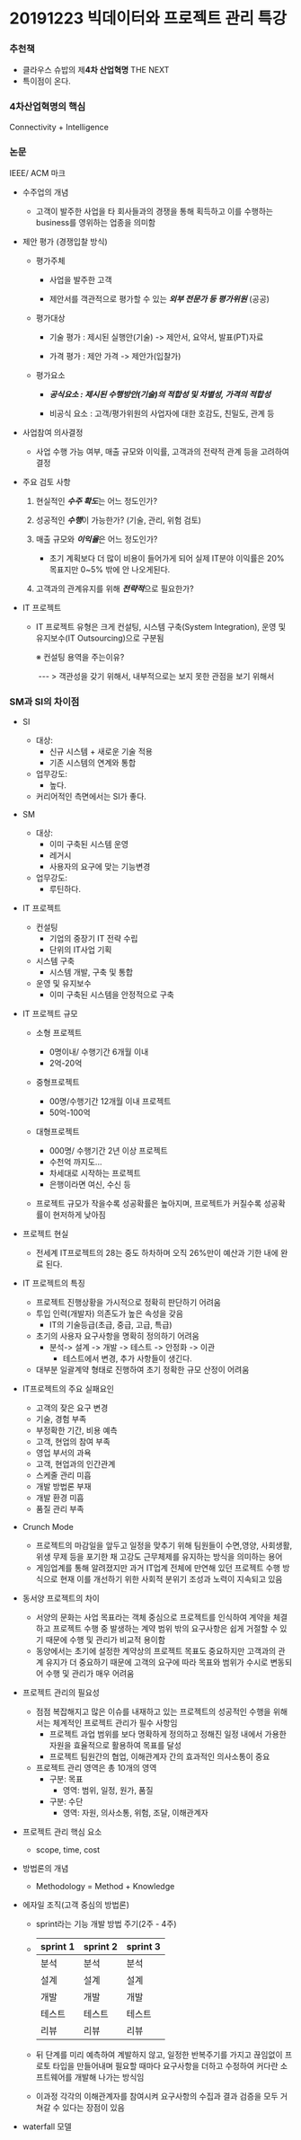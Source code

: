 # 20191223 빅데이터와 프로젝트 관리 특강



### 추천책

- 클라우스 슈밥의 제**4차 산업혁명** THE NEXT
- 특이점이 온다.



### 4차산업혁명의 핵심

Connectivity + Intelligence



### 논문

IEEE/ ACM 마크

- 수주업의 개념

  - 고객이 발주한 사업을 타 회사들과의 경쟁을 통해 획득하고 이를 수행하는 business를 영위하는 업종을 의미함

  

- 제안 평가 (경쟁입찰 방식)

  

  - 평가주체

    - 사업을 발주한 고객

    - 제안서를 객관적으로 평가할 수 있는 ***외부 전문가 등 평가위원*** (공공)

      

  - 평가대상

    - 기술 평가 : 제시된 실행안(기술) -> 제안서, 요약서, 발표(PT)자료

    - 가격 평가 : 제안 가격 -> 제안가(입찰가)

      

  - 평가요소

    - ***공식요소 : 제시된 수행방안(기술)의 적합성 및 차별성, 가격의 적합성***

    - 비공식 요소 : 고객/평가위원의 사업자에 대한 호감도, 친밀도, 관계 등

      

- 사업참여 의사결정

  - 사업 수행 가능 여부, 매출 규모와 이익률, 고객과의 전략적 관계 등을 고려하여 결정

    

- 주요 검토 사항

  1. 현실적인 ***수주 확도***는 어느 정도인가?

  2. 성공적인 ***수행***이 가능한가? (기술, 관리, 위험 검토)

  3. 매출 규모와 ***이익율***은 어느 정도인가?

     - 초기 계획보다 더 많이 비용이 들어가게 되어 실제 IT분야 이익률은 20% 목표지만 0~5% 밖에 안 나오게된다.

  4. 고객과의 관계유지를 위해 ***전략적***으로 필요한가?

     

- IT 프로젝트

  - IT 프로젝트 유형은 크게 컨설팅, 시스템 구축(System Integration), 운영 및 유지보수(IT Outsourcing)으로 구분됨

    

    ※ 컨설팅 용역을 주는이유?

    ​	--- > 객관성을 갖기 위해서, 내부적으로는 보지 못한 관점을 보기 위해서

### SM과 SI의 차이점

- SI
  - 대상: 
    - 신규 시스템 + 새로운 기술 적용
    - 기존 시스템의 연계와 통합
  - 업무강도:
    - 높다.
  - 커리어적인 측면에서는 SI가 좋다.
- SM
  - 대상: 
    - 이미 구축된 시스템 운영
    - 레거시
    - 사용자의 요구에 맞는 기능변경
  - 업무강도:
    - 루틴하다.



- IT 프로젝트
  - 컨설팅
    - 기업의 중장기 IT 전략 수립
    - 단위의 IT사업 기획
  - 시스템 구축
    - 시스템 개발, 구축 및 통합
  - 운영 및 유지보수
    - 이미 구축된 시스템을 안정적으로 구축



- IT 프로젝트 규모

  - 소형 프로젝트

    - 0명이내/ 수행기간 6개월 이내
    - 2억-20억

  - 중형프로젝트

    - 00명/수행기간 12개월 이내 프로젝트
    - 50억-100억

  - 대형프로젝트

    - 000명/ 수행기간 2년 이상 프로젝트
    - 수천억 까지도...
    - 차세대로 시작하는 프로젝트
    - 은행이라면 여신, 수신 등

  - 프로젝트 규모가 작을수록 성공확률은 높아지며, 프로젝트가 커질수록 성공확률이 현저하게 낮아짐

    

- 프로젝트 현실

  - 전세계 IT프로젝트의 28는 중도 하차하며 오직 26%만이 예산과 기한 내에 완료 된다.

  

- IT 프로젝트의 특징

  - 프로젝트 진행상황을 가시적으로 정확히 판단하기 어려움
  - 투입 인력(개발자) 의존도가 높은 속성을 갖음
    - IT의 기술등급(초급, 중급, 고급, 특급)
  - 초기의 사용자 요구사항을 명확히 정의하기 어려움
    - 분석-> 설계 -> 개발 -> 테스트 -> 안정화 -> 이관
      - 테스트에서 변경, 추가 사항들이 생긴다.
  - 대부분 일괄계약 형태로 진행하여 초기 정확한 규모 산정이 어려움

  

- IT프로젝트의 주요 실패요인
  - 고객의 잦은 요구 변경
  - 기술, 경험 부족
  - 부정확한 기간, 비용 예측
  - 고객, 현업의 참여 부족
  - 영업 부서의 과욕
  - 고객, 현업과의 인간관계
  - 스케줄 관리 미흡
  - 개발 방법론 부재
  - 개발 환경 미흡
  - 품질 관리 부족



- Crunch Mode 
  - 프로젝트의 마감일을 앞두고 일정을 맞추기 위해 팀원들이 수면,영양, 사회생활, 위생 무제 등을 포기한 채 고강도 근무체제를 유지하는 방식을 의미하는 용어
  - 게임업계를 통해 알려졌지만 과거 IT업계 전체에 만연해 있던 프로젝트 수행 방식으로 현재 이를 개선하기 위한 사회적 분위기 조성과 노력이 지속되고 있음



- 동서양 프로젝트의 차이
  - 서양의 문화는 사업 목표라는 객체 중심으로 프로젝트를 인식하여 계약을 체결하고 프로젝트 수행 중 발생하는 계약 범위 밖의 요구사항은 쉽게 거절할 수 있기 때문에 수행 및 관리가 비교적 용이함
  - 동양에서는 초기에 설정한 계약상의 프로젝트 목표도 중요하지만 고객과의 관계 유지가 더 중요하기 때문에 고객의 요구에 따라 목표와 범위가 수시로 변동되어 수행 및 관리가 매우 어려움



- 프로젝트 관리의 필요성
  - 점점 복잡해지고 많은 이슈를 내재하고 있는 프로젝트의 성공적인 수행을 위해서는 체계적인 프로젝트 관리가 필수 사항임
    - 프로젝트 과업 범위를 보다 명확하게 정의하고 정해진 일정 내에서 가용한 자원을 효율적으로 활용하여 목표를 달성
    - 프로젝트 팀원간의 협업, 이해관계자 간의 효과적인 의사소통이 중요
  - 프로젝트 관리 영역은 총 10개의 영역
    - 구분: 목표
      - 영역: 범위, 일정, 원가, 품질
    - 구분: 수단
      - 영역: 자원, 의사소통, 위험, 조달, 이해관계자

- 프로젝트 관리 핵심 요소

  - scope, time, cost

- 방법론의 개념

  - Methodology = Method  + Knowledge

  

- 에자일 조직(고객 중심의 방법론)

  - sprint라는 기능 개발 방법 주기(2주 - 4주)

  - | sprint 1 | sprint 2 | sprint 3 |
    | -------- | -------- | -------- |
    | 분석     | 분석     | 분석     |
    | 설계     | 설계     | 설계     |
    | 개발     | 개발     | 개발     |
    | 테스트   | 테스트   | 테스트   |
    | 리뷰     | 리뷰     | 리뷰     |

  - 뒤 단계를 미리 예측하여 계발하지 않고, 일정한 반복주기를 가지고 끊임없이 프로토 타입을 만들어내며 필요할 때마다 요구사항을 더하고 수정하여 커다란 소프트웨어를 개발해 나가는 방식임

  - 이과정 각각의 이해관계자를 참여시켜 요구사항의 수집과 결과 검증을 모두 거쳐갈 수 있다는 장점이 있음

  

- waterfall 모델
